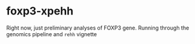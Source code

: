 # foxp3-xpehh
Right now, just preliminary analyses of FOXP3 gene. Running through the genomics pipeline and `rehh` vignette
